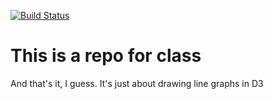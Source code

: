 [![Build Status](https://travis-ci.org/mariepastora/lin-graphs.svg?branch=master)](https://travis-ci.org/mariepastora/lin-graphs)

# This is a repo for class

And that's it, I guess.
It's just about drawing line graphs in D3